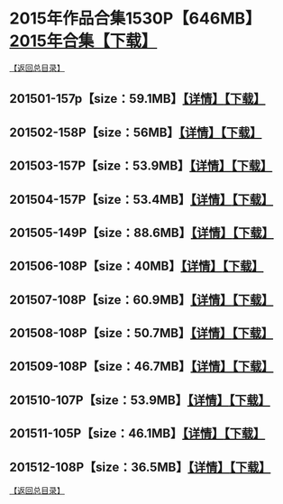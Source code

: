 # 2015年作品合集1530P【646MB】[2015年合集【下载】]()
[【返回总目录】](https://github.com/sxcool1024/WANIMAL#wanimal%E5%8E%9F%E7%89%88%E4%BD%9C%E5%93%81%E5%90%88%E9%9B%86)
## 201501-157p【size：59.1MB】[【详情】](https://github.com/sxcool1024/WANIMAL/tree/master/2015%E5%B9%B4%E4%BD%9C%E5%93%81%E5%90%88%E9%9B%86/201501#2015%E5%B9%B41%E6%9C%88%E5%90%88%E9%9B%86)[【下载】]()
## 201502-158P【size：56MB】[【详情】](https://github.com/sxcool1024/WANIMAL/tree/master/2015%E5%B9%B4%E4%BD%9C%E5%93%81%E5%90%88%E9%9B%86/201502#2015%E5%B9%B42%E6%9C%88%E5%90%88%E9%9B%86)[【下载】]()
## 201503-157P【size：53.9MB】[【详情】](https://github.com/sxcool1024/WANIMAL/tree/master/2015%E5%B9%B4%E4%BD%9C%E5%93%81%E5%90%88%E9%9B%86/201503#2015%E5%B9%B43%E6%9C%88%E5%90%88%E9%9B%86)[【下载】]()
## 201504-157P【size：53.4MB】[【详情】](https://github.com/sxcool1024/WANIMAL/tree/master/2015%E5%B9%B4%E4%BD%9C%E5%93%81%E5%90%88%E9%9B%86/201504#2015%E5%B9%B44%E6%9C%88%E5%90%88%E9%9B%86)[【下载】]()
## 201505-149P【size：88.6MB】[【详情】](https://github.com/sxcool1024/WANIMAL/tree/master/2015%E5%B9%B4%E4%BD%9C%E5%93%81%E5%90%88%E9%9B%86/201505#2015%E5%B9%B45%E6%9C%88%E5%90%88%E9%9B%86)[【下载】]()
## 201506-108P【size：40MB】[【详情】](https://github.com/sxcool1024/WANIMAL/tree/master/2015%E5%B9%B4%E4%BD%9C%E5%93%81%E5%90%88%E9%9B%86/201506#2015%E5%B9%B46%E6%9C%88%E5%90%88%E9%9B%86)[【下载】]()
## 201507-108P【size：60.9MB】[【详情】](https://github.com/sxcool1024/WANIMAL/tree/master/2015%E5%B9%B4%E4%BD%9C%E5%93%81%E5%90%88%E9%9B%86/201507#2015%E5%B9%B47%E6%9C%88%E5%90%88%E9%9B%86)[【下载】]()
## 201508-108P【size：50.7MB】[【详情】](https://github.com/sxcool1024/WANIMAL/tree/master/2015%E5%B9%B4%E4%BD%9C%E5%93%81%E5%90%88%E9%9B%86/201508#2015%E5%B9%B48%E6%9C%88%E5%90%88%E9%9B%86)[【下载】]()
## 201509-108P【size：46.7MB】[【详情】](https://github.com/sxcool1024/WANIMAL/tree/master/2015%E5%B9%B4%E4%BD%9C%E5%93%81%E5%90%88%E9%9B%86/201509#2015%E5%B9%B49%E6%9C%88%E5%90%88%E9%9B%86)[【下载】]()
## 201510-107P【size：53.9MB】[【详情】](https://github.com/sxcool1024/WANIMAL/tree/master/2015%E5%B9%B4%E4%BD%9C%E5%93%81%E5%90%88%E9%9B%86/201510#2015%E5%B9%B410%E6%9C%88%E5%90%88%E9%9B%86)[【下载】]()
## 201511-105P【size：46.1MB】[【详情】](https://github.com/sxcool1024/WANIMAL/tree/master/2015%E5%B9%B4%E4%BD%9C%E5%93%81%E5%90%88%E9%9B%86/201511#2015%E5%B9%B411%E6%9C%88%E5%90%88%E9%9B%86)[【下载】]()
## 201512-108P【size：36.5MB】[【详情】](https://github.com/sxcool1024/WANIMAL/tree/master/2015%E5%B9%B4%E4%BD%9C%E5%93%81%E5%90%88%E9%9B%86/201512#2015%E5%B9%B412%E6%9C%88%E5%90%88%E9%9B%86)[【下载】]()
[【返回总目录】](https://github.com/sxcool1024/WANIMAL#wanimal%E5%8E%9F%E7%89%88%E4%BD%9C%E5%93%81%E5%90%88%E9%9B%86)

